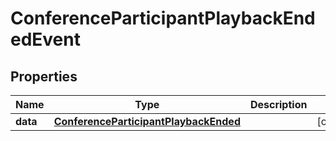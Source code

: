 # ConferenceParticipantPlaybackEndedEvent

## Properties
Name | Type | Description | Notes
------------ | ------------- | ------------- | -------------
**data** | [**ConferenceParticipantPlaybackEnded**](ConferenceParticipantPlaybackEnded.md) |  |  [optional]
